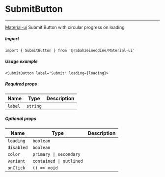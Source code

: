 # SubmitButton

<!-- STORY -->

<hr>

[Material-ui](https://material-ui.com/) Submit Button with circular progress on loading

##### Import

```TSX
import { SubmitButton } from '@rabahzeineddine/Material-ui'
```

##### Usage example

```TSX
<SubmitButton label="Submit" loading={loading}>
```

##### Required props

| Name    | Type     | Description |
| ------- | -------- | ----------- |
| `label` | `string` |             |

##### Optional props

| Name       | Type                    | Description |
| ---------- | ----------------------- | ----------- |
| `loading`  | `boolean`               |             |
| `disabled` | `boolean`               |             |
| `color`    | `primary \| secondary`  |             |
| `variant`  | `contained \| outlined` |             |
| `onClick`  | `() => void`            |             |
